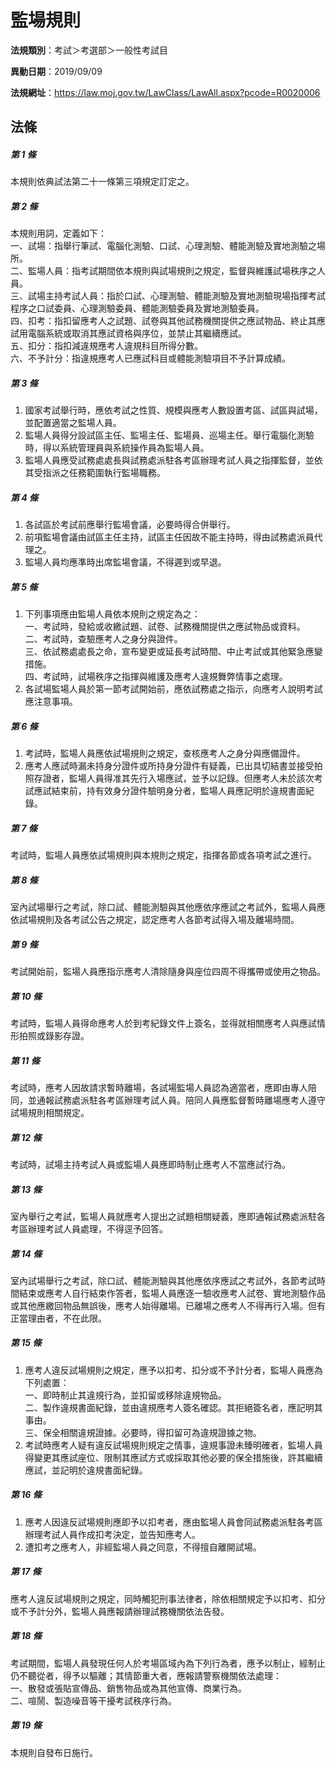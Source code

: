 # 監場規則

**法規類別**：考試＞考選部＞一般性考試目

**異動日期**：2019/09/09  

**法規網址**：https://law.moj.gov.tw/LawClass/LawAll.aspx?pcode=R0020006





## 法條
##### 第 1 條
本規則依典試法第二十一條第三項規定訂定之。

##### 第 2 條
本規則用詞，定義如下：  
一、試場：指舉行筆試、電腦化測驗、口試、心理測驗、體能測驗及實地測驗之場所。  
二、監場人員：指考試期間依本規則與試場規則之規定，監督與維護試場秩序之人員。  
三、試場主持考試人員：指於口試、心理測驗、體能測驗及實地測驗現場指揮考試程序之口試委員、心理測驗委員、體能測驗委員及實地測驗委員。  
四、扣考：指扣留應考人之試題、試卷與其他試務機關提供之應試物品、終止其應試用電腦系統或取消其應試資格與序位，並禁止其繼續應試。  
五、扣分：指扣減違規應考人違規科目所得分數。  
六、不予計分：指違規應考人已應試科目或體能測驗項目不予計算成績。  

##### 第 3 條
1. 國家考試舉行時，應依考試之性質、規模與應考人數設置考區、試區與試場，並配置適當之監場人員。
1. 監場人員得分設試區主任、監場主任、監場員、巡場主任。舉行電腦化測驗時，得以系統管理員與系統操作員為監場人員。
1. 監場人員應受試務處處長與試務處派駐各考區辦理考試人員之指揮監督，並依其受指派之任務範圍執行監場職務。

##### 第 4 條
1. 各試區於考試前應舉行監場會議，必要時得合併舉行。
1. 前項監場會議由試區主任主持，試區主任因故不能主持時，得由試務處派員代理之。
1. 監場人員均應準時出席監場會議，不得遲到或早退。

##### 第 5 條
1. 下列事項應由監場人員依本規則之規定為之：  
一、考試時，發給或收繳試題、試卷、試務機關提供之應試物品或資料。  
二、考試時，查驗應考人之身分與證件。  
三、依試務處處長之命，宣布變更或延長考試時間、中止考試或其他緊急應變措施。  
四、考試時，試場秩序之指揮與維護及應考人違規舞弊情事之處理。
1. 各試場監場人員於第一節考試開始前，應依試務處之指示，向應考人說明考試應注意事項。

##### 第 6 條
1. 考試時，監場人員應依試場規則之規定，查核應考人之身分與應備證件。
1. 應考人應試時漏未持身分證件或所持身分證件有疑義，已出具切結書並接受拍照存證者，監場人員得准其先行入場應試，並予以記錄。但應考人未於該次考試應試結束前，持有效身分證件驗明身分者，監場人員應記明於違規書面紀錄。

##### 第 7 條
考試時，監場人員應依試場規則與本規則之規定，指揮各節或各項考試之進行。

##### 第 8 條
室內試場舉行之考試，除口試、體能測驗與其他應依序應試之考試外，監場人員應依試場規則及各考試公告之規定，認定應考人各節考試得入場及離場時間。

##### 第 9 條
考試開始前，監場人員應指示應考人清除隨身與座位四周不得攜帶或使用之物品。

##### 第 10 條
考試時，監場人員得命應考人於到考紀錄文件上簽名，並得就相關應考人與應試情形拍照或錄影存證。

##### 第 11 條
考試時，應考人因故請求暫時離場，各試場監場人員認為適當者，應即由專人陪同，並通報試務處派駐各考區辦理考試人員。陪同人員應監督暫時離場應考人遵守試場規則相關規定。

##### 第 12 條
考試時，試場主持考試人員或監場人員應即時制止應考人不當應試行為。

##### 第 13 條
室內舉行之考試，監場人員就應考人提出之試題相關疑義，應即通報試務處派駐各考區辦理考試人員處理，不得逕予回答。

##### 第 14 條
室內試場舉行之考試，除口試、體能測驗與其他應依序應試之考試外，各節考試時間結束或應考人自行結束作答者，監場人員應逐一驗收應考人試卷、實地測驗作品或其他應繳回物品無誤後，應考人始得離場。已離場之應考人不得再行入場。但有正當理由者，不在此限。

##### 第 15 條
1. 應考人違反試場規則之規定，應予以扣考、扣分或不予計分者，監場人員應為下列處置：  
一、即時制止其違規行為，並扣留或移除違規物品。  
二、製作違規書面紀錄，並由違規應考人簽名確認。其拒絕簽名者，應記明其事由。  
三、保全相關違規證據。必要時，得扣留可為違規證據之物。
1. 考試時應考人疑有違反試場規則規定之情事，違規事證未臻明確者，監場人員得變更其應試座位、限制其應試方式或採取其他必要的保全措施後，許其繼續應試，並記明於違規書面紀錄。

##### 第 16 條
1. 應考人因違反試場規則應即予以扣考者，應由監場人員會同試務處派駐各考區辦理考試人員作成扣考決定，並告知應考人。
1. 遭扣考之應考人，非經監場人員之同意，不得擅自離開試場。

##### 第 17 條
應考人違反試場規則之規定，同時觸犯刑事法律者，除依相關規定予以扣考、扣分或不予計分外，監場人員應報請辦理試務機關依法告發。

##### 第 18 條
考試期間，監場人員發現任何人於考場區域內為下列行為者，應予以制止，經制止仍不聽從者，得予以驅離；其情節重大者，應報請警察機關依法處理：  
一、散發或張貼宣傳品、銷售物品或為其他宣傳、商業行為。  
二、喧鬧、製造噪音等干擾考試秩序行為。  

##### 第 19 條
本規則自發布日施行。


